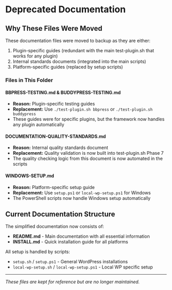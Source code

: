 # Deprecated Documentation

## Why These Files Were Moved

These documentation files were moved to backup as they are either:
1. Plugin-specific guides (redundant with the main test-plugin.sh that works for any plugin)
2. Internal standards documents (integrated into the main scripts)
3. Platform-specific guides (replaced by setup scripts)

### Files in This Folder

#### BBPRESS-TESTING.md & BUDDYPRESS-TESTING.md
- **Reason:** Plugin-specific testing guides
- **Replacement:** Use `./test-plugin.sh bbpress` or `./test-plugin.sh buddypress`
- These guides were for specific plugins, but the framework now handles any plugin automatically

#### DOCUMENTATION-QUALITY-STANDARDS.md
- **Reason:** Internal quality standards document
- **Replacement:** Quality validation is now built into test-plugin.sh Phase 7
- The quality checking logic from this document is now automated in the scripts

#### WINDOWS-SETUP.md
- **Reason:** Platform-specific setup guide
- **Replacement:** Use `setup.ps1` or `local-wp-setup.ps1` for Windows
- The PowerShell scripts now handle Windows setup automatically

## Current Documentation Structure

The simplified documentation now consists of:
- **README.md** - Main documentation with all essential information
- **INSTALL.md** - Quick installation guide for all platforms

All setup is handled by scripts:
- `setup.sh` / `setup.ps1` - General WordPress installations
- `local-wp-setup.sh` / `local-wp-setup.ps1` - Local WP specific setup

---

*These files are kept for reference but are no longer maintained.*